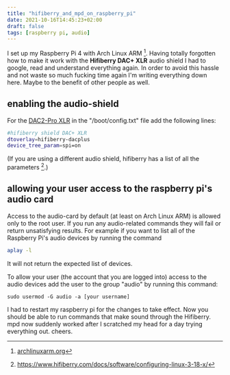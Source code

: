 ```yaml
---
title: "hifiberry_and_mpd_on_raspberry_pi"
date: 2021-10-16T14:45:23+02:00
draft: false
tags: [raspberry pi, audio]
---
```


I set up my Raspberry Pi 4 with Arch Linux ARM [^1]. Having totally forgotten how to make it work with the **Hifiberry DAC+ XLR** audio shield I had to google, read and understand everything again. In order to avoid this hassle and not waste so much fucking time again I'm writing everything down here. Maybe to the benefit of other people as well.

## enabling the audio-shield

For the [DAC2-Pro XLR](https://www.hifiberry.com/shop/boards/hifiberry-dac2-pro-xlr/) in the "/boot/config.txt" file add the following lines:
```bash
#hifiberry shield DAC+ XLR
dtoverlay=hifiberry-dacplus
device_tree_param=spi=on
```

(If you are using a different audio shield, hifiberry has a list of all the parameters [^2].)

## allowing your user access to the raspberry pi's audio card

Access to the audio-card by default (at least on Arch Linux ARM) is allowed only to the root user. If you run any audio-related commands they will fail or return unsatisfying results. For example if you want to list all of the Raspberry Pi's audio devices by running the command

```bash
aplay -l
```
It will not return the expected list of devices.

To allow your user (the account that you are logged into) access to the audio devices add the user to the group "audio" by running this command:
```
sudo usermod -G audio -a [your username]
```

I had to restart my raspberry pi for the changes to take effect. 
Now you should be able to run commands that make sound through the Hifiberry. 
mpd now suddenly worked after I scratched my head for a day trying everything out.
cheers.


[^1]: [archlinuxarm.org](archlinuxarm.org)
[^2]: https://www.hifiberry.com/docs/software/configuring-linux-3-18-x/